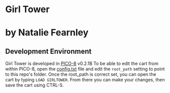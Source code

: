# Girl Tower
# by Natalie Fearnley

## Development Environment
Girl Tower is developed in [PICO-8](https://www.lexaloffle.com/pico-8.php) v0.2.1B
To be able to edit the cart from within PICO-8, open the [config.txt](https://pico-8.fandom.com/wiki/Configuration) file and edit the `root_path` setting to point to this repo's folder.
Once the root_path is correct set, you can open the cart by typing `LOAD GIRLTOWER`. From there you can make your changes, then save the cart using CTRL-S.